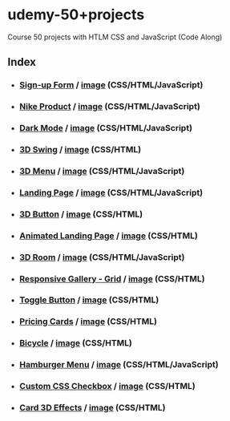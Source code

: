 # udemy-50+projects
Course 50 projects with HTLM CSS and JavaScript (Code Along)

## Index

- ### [Sign-up Form](https://github.com/glauciabierwagen/udemy-50projects/tree/main/signup-form) /  <a href="https://github.com/glauciabierwagen/udemy-50projects/blob/main/signup-form/readmeimage.png?" width="750" target=“_blank>image</a> (CSS/HTML/JavaScript)
   
- ### [Nike Product](https://github.com/glauciabierwagen/udemy-50projects/tree/main/nike-product) / <a href="https://github.com/glauciabierwagen/udemy-50projects/blob/main/nike-product/images/readmeimage.png" width="750" target=“_blank>image</a> (CSS/HTML/JavaScript)

- ### [Dark Mode](https://github.com/glauciabierwagen/udemy-50projects/tree/main/dark-mode) / <a href="https://github.com/glauciabierwagen/udemy-50projects/blob/main/dark-mode/images/readmeimage.png" width="550" height="500" target=“_blank>image</a> (CSS/HTML/JavaScript)

- ### [3D Swing](https://github.com/glauciabierwagen/udemy-50projects/tree/main/3d-swing) / <a href="https://github.com/glauciabierwagen/udemy-50projects/blob/main/3d-swing/readmeimage.png?raw=true" width="750" target=“_blank>image</a> (CSS/HTML)
 
- ### [3D Menu](https://github.com/glauciabierwagen/udemy-50projects/tree/main/3d-menu) / <a href="https://github.com/glauciabierwagen/udemy-50projects/blob/main/3d-menu/readmeimage.png?raw=true" width="550px" target=“_blank>image</a> (CSS/HTML/JavaScript)

- ### [Landing Page](https://github.com/glauciabierwagen/udemy-50projects/tree/main/landing-page-form) / <a href="https://github.com/glauciabierwagen/udemy-50projects/blob/main/landing-page-form/images/readmeimage.png?raw=true" width="750" target=“_blank>image</a> (CSS/HTML/JavaScript) 

- ### [3D Button](https://github.com/glauciabierwagen/udemy-50projects/tree/main/3d-button) / <a href="https://github.com/glauciabierwagen/udemy-50projects/blob/main/3d-button/images/readmeimage.png?raw=true" width="750" target=“_blank>image</a> (CSS/HTML)

- ### [Animated Landing Page](https://github.com/glauciabierwagen/udemy-50projects/tree/main/animated-landing-page) / <a href= "https://github.com/glauciabierwagen/udemy-50projects/blob/main/animated-landing-page/images/readmeimage.png?raw=true" width="750" target=“_blank>image</a> (CSS/HTML)

- ### [3D Room](https://github.com/glauciabierwagen/udemy-50projects/tree/main/3d-room)  / <a href="https://github.com/glauciabierwagen/udemy-50projects/blob/main/3d-room/readmeimage.png?raw=true" target=“_blank>image</a> (CSS/HTML/JavaScript) 

- ### [Responsive Gallery - Grid](https://github.com/glauciabierwagen/udemy-50projects/tree/main/responsive-gallery)  / <a href="https://github.com/glauciabierwagen/udemy-50projects/blob/main/nike-product/images/readmeimage.png" width="750" target=“_blank>image</a> (CSS/HTML) 

- ### [Toggle Button](https://github.com/glauciabierwagen/udemy-50projects/tree/main/toggle_button) / <a href="https://github.com/glauciabierwagen/udemy-50projects/blob/main/nike-product/images/readmeimage.png" width="750" target=“_blank>image</a> (CSS/HTML) 

- ### [Pricing Cards](https://github.com/glauciabierwagen/udemy-50projects/tree/main/price-cards) / <a href="https://github.com/glauciabierwagen/udemy-50projects/blob/main/nike-product/images/readmeimage.png" width="750" target=“_blank>image</a> (CSS/HTML) 

- ### [Bicycle](https://github.com/glauciabierwagen/udemy-50projects/tree/main/bicycle) / <a href="https://github.com/glauciabierwagen/udemy-50projects/blob/main/nike-product/images/readmeimage.png" width="750" target=“_blank>image</a> (CSS/HTML) 

- ### [Hamburger Menu](https://github.com/glauciabierwagen/udemy-50projects/tree/main/hamburger-menu) / <a href="https://github.com/glauciabierwagen/udemy-50projects/blob/main/hamburger-menu/images/readmeimage.png?raw=true" width="750" target=“_blank>image</a> (CSS/HTML/JavaScript)
        
 - ### [Custom CSS Checkbox](https://github.com/glauciabierwagen/udemy-50projects/tree/main/custom-css-checkbox) / <a href="https://github.com/glauciabierwagen/udemy-50projects/blob/main/custom-css-checkbox/readmeimage.png" width="750" target=“_blank>image</a> (CSS/HTML) 
 
 -  ### [Card 3D Effects](https://github.com/glauciabierwagen/udemy-50projects/tree/main/card-3d-effects) / <a href="https://user-images.githubusercontent.com/98116061/183831127-4eee239c-07a7-4785-99f0-5497d8070ac8.png" width="750" target=“_blank>image</a> (CSS/HTML) 
 

  
  


